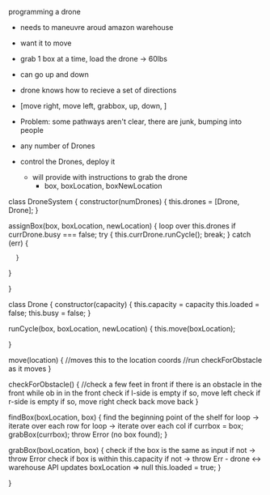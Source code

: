 programming a drone
 - needs to maneuvre aroud amazon warehouse
 - want it to move
 - grab 1 box at a time, load the drone -> 60lbs
 - can go up and down
- drone knows how to recieve a set of directions
- [move right, move left, grabbox, up, down, ]

- Problem: some pathways aren't clear, there are junk, bumping into people
- any number of Drones
- control the Drones, deploy it
  - will provide with instructions to grab the drone
    - box, boxLocation, boxNewLocation

class DroneSystem {
  constructor(numDrones) {
    this.drones = [Drone, Drone];
  }

  assignBox(box, boxLocation, newLocation) {
    loop over this.drones
      if currDrone.busy === false;
      try {
        this.currDrone.runCycle();
        break;
      } catch (err) {

      }
      
  }
    
}

class Drone {
  constructor(capacity) {
    this.capacity = capacity
    this.loaded = false;
    this.busy = false;
  }

  runCycle(box, boxLocation, newLocation) {
    this.move(boxLocation);

    
  }

  move(location) {
    //moves this to the location coords
    //run checkForObstacle as it moves
  }

  checkForObstacle() {
    //check a few feet in front
    if there is an obstacle in the front
    while ob in in the front
      check if l-side is empty
        if so, move left
      check if r-side is empty
        if so, move right
      check back
        move back
  }

  findBox(boxLocation, box) {
    find the beginning point of the shelf
    for loop -> iterate over each row
      for loop -> iterate over each col
        if currbox = box;
        grabBox(currbox); 
    throw Error (no box found);
  }

  grabBox(boxLocation, box) {
    check if the box is the same as input
    if not -> throw Error
    check if box is within this.capacity
    if not -> throw Err
    - drone <-> warehouse API updates boxLocation => null
    this.loaded = true;
  }

}